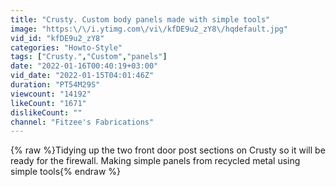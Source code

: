 ```yaml
---
title: "Crusty. Custom body panels made with simple tools"
image: "https:\/\/i.ytimg.com\/vi\/kfDE9u2_zY8\/hqdefault.jpg"
vid_id: "kfDE9u2_zY8"
categories: "Howto-Style"
tags: ["Crusty.","Custom","panels"]
date: "2022-01-16T00:40:19+03:00"
vid_date: "2022-01-15T04:01:46Z"
duration: "PT54M29S"
viewcount: "14192"
likeCount: "1671"
dislikeCount: ""
channel: "Fitzee's Fabrications"
---
```

{% raw %}Tidying up the two front door post sections on Crusty so it will be ready for the firewall. Making simple panels from recycled metal using simple tools{% endraw %}
